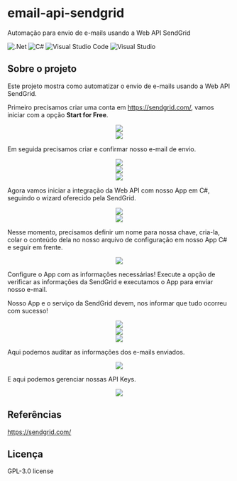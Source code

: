 # email-api-sendgrid
Automação para envio de e-mails usando a Web API SendGrid

![.Net](https://img.shields.io/badge/.NET-5C2D91?style=for-the-badge&logo=.net&logoColor=white)
![C#](https://img.shields.io/badge/c%23-%23239120.svg?style=for-the-badge&logo=c-sharp&logoColor=white)
![Visual Studio Code](https://img.shields.io/badge/Visual%20Studio%20Code-0078d7.svg?style=for-the-badge&logo=visual-studio-code&logoColor=white)
![Visual Studio](https://img.shields.io/badge/Visual%20Studio-5C2D91.svg?style=for-the-badge&logo=visual-studio&logoColor=white)

## Sobre o projeto
Este projeto mostra como automatizar o envio de e-mails usando a Web API SendGrid.

Primeiro precisamos criar uma conta em https://sendgrid.com/, vamos iniciar com a opção **Start for Free**.

<div align="center">
    <img src="https://github.com/jfs-dev/email-api-sendgrid/assets/54154628/237e8070-47ac-4237-b075-e079fa474218"</img>
</div>
<div align="center">
    <img src="https://github.com/jfs-dev/email-api-sendgrid/assets/54154628/0df35b4c-7e37-47f5-ae8a-60b0e647f1d7"</img>
</div>

Em seguida precisamos criar e confirmar nosso e-mail de envio.

<div align="center">
    <img src="https://github.com/jfs-dev/email-api-sendgrid/assets/54154628/ab300f4e-733b-4279-8f4c-9ccaa3c74e60"</img>
</div>
<div align="center">
    <img src="https://github.com/jfs-dev/email-api-sendgrid/assets/54154628/f99d0e50-77fb-46e5-8753-6315687eb73b"</img>
</div>
<div align="center">
    <img src="https://github.com/jfs-dev/email-api-sendgrid/assets/54154628/be0c9083-d0d0-4103-8bc0-2e4ea52a9557"</img>
</div>

Agora vamos iniciar a integração da Web API com nosso App em C#, seguindo o wizard oferecido pela SendGrid.

<div align="center">
    <img src="https://github.com/jfs-dev/email-api-sendgrid/assets/54154628/13fcf1dd-3442-4448-b910-9098d60d598f"</img>
</div>
<div align="center">
    <img src="https://github.com/jfs-dev/email-api-sendgrid/assets/54154628/da108542-425f-4928-ad9e-b943c456b97d"</img>
</div>

Nesse momento, precisamos definir um nome para nossa chave, cria-la, colar o conteúdo dela no nosso arquivo de configuração em nosso App C# e seguir em frente.

<div align="center">
    <img src="https://github.com/jfs-dev/email-api-sendgrid/assets/54154628/b7ec1a58-8c6b-48fd-ba49-944c56347f5e"</img>
</div>

Configure o App com as informações necessárias! Execute a opção de verificar as informações da SendGrid e executamos o App para enviar nosso e-mail.

Nosso App e o serviço da SendGrid devem, nos informar que tudo ocorreu com sucesso!

<div align="center">
    <img src="https://github.com/jfs-dev/email-api-sendgrid/assets/54154628/2ba0d8b2-f12b-4b9d-8f88-f22801ac8016"</img>
</div>
<div align="center">
    <img src="https://github.com/jfs-dev/email-api-sendgrid/assets/54154628/fa8975e3-bba5-43d3-8324-8d4ed2c54b27"</img>
</div>
<div align="center">
    <img src="https://github.com/jfs-dev/email-api-sendgrid/assets/54154628/b5145be6-2fef-4fde-aefd-bf21a6d8b956"</img>
</div>

Aqui podemos auditar as informações dos e-mails enviados.

<div align="center">
    <img src="https://github.com/jfs-dev/email-api-sendgrid/assets/54154628/0b1fdea1-094e-4bf8-b76a-1010f5c3c72a"</img>
</div>

E aqui podemos gerenciar nossas API Keys.

<div align="center">
    <img src="https://github.com/jfs-dev/email-api-sendgrid/assets/54154628/d6fb8739-a956-4dd0-a735-b77d0f372b88"</img>
</div>

## Referências
https://sendgrid.com/

## Licença
GPL-3.0 license
